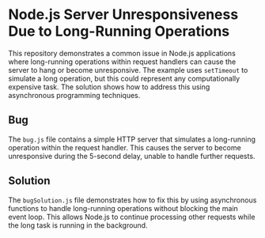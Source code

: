 # Node.js Server Unresponsiveness Due to Long-Running Operations

This repository demonstrates a common issue in Node.js applications where long-running operations within request handlers can cause the server to hang or become unresponsive.  The example uses `setTimeout` to simulate a long operation, but this could represent any computationally expensive task.  The solution shows how to address this using asynchronous programming techniques.

## Bug

The `bug.js` file contains a simple HTTP server that simulates a long-running operation within the request handler.  This causes the server to become unresponsive during the 5-second delay, unable to handle further requests.

## Solution

The `bugSolution.js` file demonstrates how to fix this by using asynchronous functions to handle long-running operations without blocking the main event loop. This allows Node.js to continue processing other requests while the long task is running in the background.